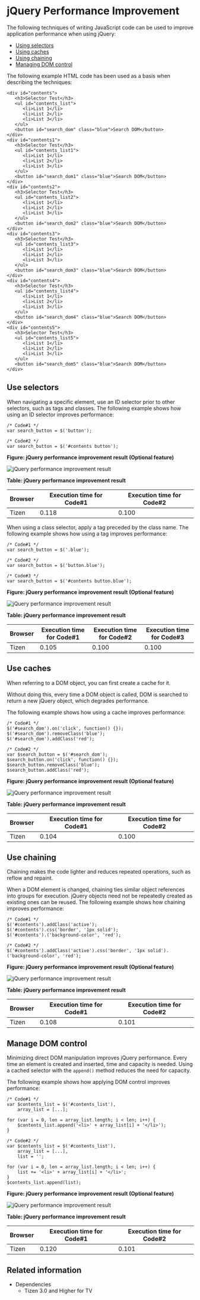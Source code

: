 # jQuery Performance Improvement

The following techniques of writing JavaScript code can be used to improve application performance when using jQuery:

- [Using selectors](#use-selectors)
- [Using caches](#use-caches)
- [Using chaining](#use-chaining)
- [Managing DOM control](#manage-dom-control)


The following example HTML code has been used as a basis when describing the techniques:

```
<div id="contents">
   <h3>Selector Test</h3>
   <ul id="contents_list">
      <li>List 1</li>
      <li>List 2</li>
      <li>List 3</li>
   </ul>
   <button id="search_dom" class="blue">Search DOM</button>
</div>
<div id="contents1">
   <h3>Selector Test</h3>
   <ul id="contents_list1">
      <li>List 1</li>
      <li>List 2</li>
      <li>List 3</li>
   </ul>
   <button id="search_dom1" class="blue">Search DOM</button>
</div>
<div id="contents2">
   <h3>Selector Test</h3>
   <ul id="contents_list2">
      <li>List 1</li>
      <li>List 2</li>
      <li>List 3</li>
   </ul>
   <button id="search_dom2" class="blue">Search DOM</button>
</div>
<div id="contents3">
   <h3>Selector Test</h3>
   <ul id="contents_list3">
      <li>List 1</li>
      <li>List 2</li>
      <li>List 3</li>
   </ul>
   <button id="search_dom3" class="blue">Search DOM</button>
</div>
<div id="contents4">
   <h3>Selector Test</h3>
   <ul id="contents_list4">
      <li>List 1</li>
      <li>List 2</li>
      <li>List 3</li>
   </ul>
   <button id="search_dom4" class="blue">Search DOM</button>
</div>
<div id="contents5">
   <h3>Selector Test</h3>
   <ul id="contents_list5">
      <li>List 1</li>
      <li>List 2</li>
      <li>List 3</li>
   </ul>
   <button id="search_dom5" class="blue">Search DOM</button>
</div>
```

## Use selectors

 When navigating a specific element, use an ID selector prior to other selectors, such as tags and classes. The following example shows how using an ID selector improves performance:

```
/* Code#1 */
var search_button = $('button');
```

```
/* Code#2 */
var search_button = $('#contents button');
```

**Figure: jQuery performance improvement result (Optional feature)**

![jQuery performance improvement result](./media/js_perform_result_selector1.png)

**Table: jQuery performance improvement result**

| Browser | Execution time for Code#1 | Execution time for Code#2 |
| ------- | ------------------------- | ------------------------- |
| Tizen   | 0.118                     | 0.100                     |

 When using a class selector, apply a tag preceded by the class name. The following example shows how using a tag improves performance:

```
/* Code#1 */
var search_button = $('.blue');
```

```
/* Code#2 */
var search_button = $('button.blue');
```

```
/* Code#3 */
var search_button = $('#contents button.blue');
```

**Figure: jQuery performance improvement result (Optional feature)**

![jQuery performance improvement result](./media/js_perform_result_selector2.png)

**Table: jQuery performance improvement result**

| Browser | Execution time for Code#1 | Execution time for Code#2 | Execution time for Code#3 |
| ------- | ------------------------- | ------------------------- | ------------------------- |
| Tizen   | 0.105                     | 0.100                     | 0.100                     |

## Use caches

 When referring to a DOM object, you can first create a cache for it.

Without doing this, every time a DOM object is called, DOM is searched to return a new jQuery object, which degrades performance.

The following example shows how using a cache improves performance:

```
/* Code#1 */
$('#search_dom').on('click', function() {});
$('#search_dom').removeClass('blue');
$('#search_dom').addClass('red');
```

```
/* Code#2 */
var $search_button = $('#search_dom');
$search_button.on('click', function() {});
$search_button.removeClass('blue');
$search_button.addClass('red');
```

**Figure: jQuery performance improvement result (Optional feature)**

![jQuery performance improvement result](./media/js_perform_result_cache.png)

**Table: jQuery performance improvement result**

| Browser | Execution time for Code#1 | Execution time for Code#2 |
| ------- | ------------------------- | ------------------------- |
| Tizen   | 0.104                     | 0.100                     |

## Use chaining

 Chaining makes the code lighter and reduces repeated operations, such as reflow and repaint.

When a DOM element is changed, chaining ties similar object references into groups for execution. jQuery objects need not be repeatedly created as existing ones can be reused. The following example shows how chaining improves performance:

```
/* Code#1 */
$('#contents').addClass('active');
$('#contents').css('border', '1px solid');
$('#contents').('background-color', 'red');
```

```
/* Code#2 */
$('#contents').addClass('active').css('border', '1px solid').('background-color', 'red');
```

**Figure: jQuery performance improvement result (Optional feature)**

![jQuery performance improvement result](./media/js_perform_result_chaining.png)

**Table: jQuery performance improvement result**

| Browser | Execution time for Code#1 | Execution time for Code#2 |
| ------- | ------------------------- | ------------------------- |
| Tizen   | 0.108                     | 0.101                     |

## Manage DOM control

Minimizing direct DOM manipulation improves jQuery performance. Every time an element is created and inserted, time and capacity is needed. Using a cached selector with the `append()` method reduces the need for capacity.

The following example shows how applying DOM control improves performance:

```
/* Code#1 */
var $contents_list = $('#contents_list'),
    array_list = [...];

for (var i = 0, len = array_list.length; i < len; i++) {
    $contents_list.append('<li>' + array_list[i] + '</li>');
}
```

```
/* Code#2 */
var $contents_list = $('#contents_list'),
    array_list = [...],
    list = '';

for (var i = 0, len = array_list.length; i < len; i++) {
    list += '<li>' + array_list[i] + '</li>';
}
$contents_list.append(list);
```

**Figure: jQuery performance improvement result (Optional feature)**

![jQuery performance improvement result](./media/js_perform_result_jquery_dom.png)

**Table: jQuery performance improvement result**

| Browser | Execution time for Code#1 | Execution time for Code#2 |
| ------- | ------------------------- | ------------------------- |
| Tizen   | 0.120                     | 0.101                     |

## Related information
* Dependencies
  - Tizen 3.0 and Higher for TV
